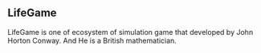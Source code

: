 ## LifeGame
LifeGame is one of ecosystem of simulation game that developed by John Horton Conway. And He is a British mathematician.
